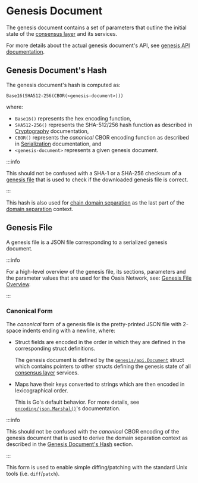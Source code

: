 # Genesis Document

The genesis document contains a set of parameters that outline the initial state
of the [consensus layer] and its services.

For more details about the actual genesis document's API, see
[genesis API documentation].

[consensus layer]: README.md
[genesis API documentation]:
  https://pkg.go.dev/github.com/oasisprotocol/oasis-core/go/genesis/api

## Genesis Document's Hash

The genesis document's hash is computed as:

```
Base16(SHA512-256(CBOR(<genesis-document>)))
```

where:

- `Base16()` represents the hex encoding function,
- `SHA512-256()` represents the SHA-512/256 hash function as described in
  [Cryptography][crypto-hash] documentation,
- `CBOR()` represents the *canonical* CBOR encoding function as described in
  [Serialization] documentation, and
- `<genesis-document>` represents a given genesis document.

:::info

This should not be confused with a SHA-1 or a SHA-256 checksum of a
[genesis file] that is used to check if the downloaded genesis file is correct.

:::

This hash is also used for [chain domain separation][crypto-chain] as the last
part of the [domain separation] context.

[crypto-chain]: ../crypto.md#chain-domain-separation
[domain separation]: ../crypto.md#domain-separation
[crypto-hash]: ../crypto.md#hash-functions
[Serialization]: ../encoding.md
[genesis file]: #genesis-file

## Genesis File

A genesis file is a JSON file corresponding to a serialized genesis document.

:::info

For a high-level overview of the genesis file, its sections, parameters and
the parameter values that are used for the Oasis Network, see:
[Genesis File Overview].

:::

<!-- markdownlint-disable line-length -->
[Genesis File Overview]:
  https://github.com/oasisprotocol/docs/blob/main/docs/node/genesis-doc.md
<!-- markdownlint-enable line-length -->

### Canonical Form

The *canonical* form of a genesis file is the pretty-printed JSON file with
2-space indents ending with a newline, where:

- Struct fields are encoded in the order in which they are defined in the
  corresponding struct definitions.

  The genesis document is defined by the [`genesis/api.Document`] struct which
  contains pointers to other structs defining the genesis state of all
  [consensus layer] services.

- Maps have their keys converted to strings which are then encoded in
  lexicographical order.

  This is Go's default behavior. For more details, see
  [`encoding/json.Marshal()`]'s documentation.

:::info

This should not be confused with the *canonical* CBOR encoding of the genesis
document that is used to derive the domain separation context as described
in the [Genesis Document's Hash] section.

:::

This form is used to enable simple diffing/patching with the standard Unix tools
(i.e. `diff`/`patch`).

[`genesis/api.Document`]:
  https://pkg.go.dev/github.com/oasisprotocol/oasis-core/go/genesis/api#Document

[`encoding/json.Marshal()`]: https://golang.org/pkg/encoding/json/#Marshal

[Genesis Document's Hash]: #genesis-documents-hash
